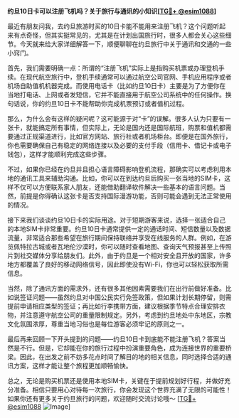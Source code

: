 **约旦10日卡可以注册飞机吗？关于旅行与通讯的小知识[[TG💪+ @esim1088](https://t.me/s/esim1088)]**

最近有朋友问我，去约旦旅游时买的10日卡能不能用来注册飞机？这个问题听起来有点奇怪，但其实挺常见的，尤其是在计划出国旅行时，很多人都会关心这些细节。今天就来给大家详细解答一下，顺便聊聊在约旦旅行中关于通讯和交通的一些小窍门。

首先，我们需要明确一点：所谓的“注册飞机”实际上是指购买机票或办理登机手续。在现代航空旅行中，登机手续通常可以通过航空公司官网、手机应用程序或者机场自助值机机器完成。而使用电话卡（比如约旦10日卡）主要是为了方便你在当地打电话、上网或者发短信，它并不能直接用于航空公司系统中的任何操作。换句话说，你的约旦10日卡不能帮助你完成机票预订或者值机过程。

那么，为什么会有这样的疑问呢？这可能源于对“卡”的误解。很多人认为只要有一张卡，就能搞定所有事情，但实际上，无论是国内还是国际航班，购票和值机都需要通过正规渠道进行，比如官方网站、旅行社或者机场柜台。即便是在国外旅行，你也需要确保自己有稳定的网络连接以及必要的支付手段（信用卡、借记卡或电子钱包），这样才能顺利完成这些步骤。

不过，如果你已经在约旦并且担心语言障碍影响登机流程，那确实可以考虑利用本地的通讯工具来辅助沟通。比如，你可以在到达约旦后购买一张当地的SIM卡，这样不仅可以方便联系家人朋友，还能借助翻译软件解决一些基本的语言问题。当然，前提是你得确认这张卡是否支持国际漫游功能，否则可能会遇到无法正常使用的情况。

接下来我们谈谈约旦10日卡的实际用途。对于短期游客来说，选择一张适合自己的本地SIM卡非常重要。约旦10日卡通常提供一定的通话时间、短信数量以及数据流量，非常适合那些希望在旅行期间保持联络并享受在线服务的人群。例如，在游览佩特拉古城或者瓦地伦沙漠时，你可以随时查看地图、查询天气预报甚至上传照片到社交媒体分享给朋友们。此外，由于约旦是一个相对安全且开放的国家，许多地方都覆盖了良好的移动网络信号，因此即使没有Wi-Fi，你也可以轻松获取所需信息。

当然，除了通讯方面的需求外，还有很多其他因素需要我们在出行前做好准备。比如说签证问题——虽然约旦对中国公民实行免签政策，但如果计划长期停留，则需提前申请相应类型的签证；再比如行李携带方面，建议根据季节特点合理安排衣物，并注意遵守航空公司的重量限制规定。另外，考虑到约旦地处中东地区，宗教文化氛围浓厚，尊重当地习俗也是每位游客必须牢记的原则之一。

最后再来回顾一下开头提到的问题——约旦10日卡到底能不能注册飞机？答案当然是不行。但是，它却能在你的旅行过程中扮演重要角色，成为连接世界的重要桥梁。因此，在出发之前不妨多花点时间了解目的地的相关信息，同时选择合适的通讯方案，这样才能让整个旅程更加顺畅愉快。

总之，无论是购买机票还是使用本地SIM卡，关键在于提前规划好行程，并做好充分准备。相信只要用心对待每一次旅行，你会发现这个世界充满了无限的可能性！如果你还有更多关于约旦旅行的问题，欢迎随时交流讨论哦～ [[TG💪+ @esim1088](https://t.me/s/esim1088) ![Image](https://i.postimg.cc/4NQfJmqS/Snipaste-2025-05-13-00-14-12.png)]